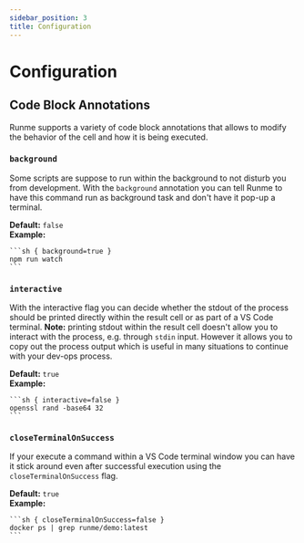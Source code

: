 ```yaml
---
sidebar_position: 3
title: Configuration
---
```


# Configuration

## Code Block Annotations

Runme supports a variety of code block annotations that allows to modify the behavior of the cell and how it is being executed.

### `background`

Some scripts are suppose to run within the background to not disturb you from development. With the `background` annotation you can tell Runme to have this command run as background task and don't have it pop-up a terminal.

__Default:__ `false`<br />
__Example:__

    ```sh { background=true }
    npm run watch
    ```

### `interactive`

With the interactive flag you can decide whether the stdout of the process should be printed directly within the result cell or as part of a VS Code terminal. __Note:__ printing stdout within the result cell doesn't allow you to interact with the process, e.g. through `stdin` input. However it allows you to copy out the process output which is useful in many situations to continue with your dev-ops process.

__Default:__ `true`<br />
__Example:__

    ```sh { interactive=false }
    openssl rand -base64 32
    ```

### `closeTerminalOnSuccess`

If your execute a command within a VS Code terminal window you can have it stick around even after successful execution using the `closeTerminalOnSuccess` flag.

__Default:__ `true`<br />
__Example:__

    ```sh { closeTerminalOnSuccess=false }
    docker ps | grep runme/demo:latest
    ```
